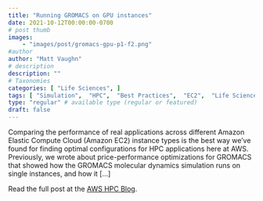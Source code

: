 ```yaml
---
title: "Running GROMACS on GPU instances"
date: 2021-10-12T00:00:00-0700
# post thumb
images:
    - "images/post/gromacs-gpu-p1-f2.png"
#author
author: "Matt Vaughn"
# description
description: ""
# Taxonomies
categories: [ "Life Sciences", ]
tags: [ "Simulation",  "HPC",  "Best Practices",  "EC2",  "Life Sciences",  "hpcblog", ]
type: "regular" # available type (regular or featured)
draft: false
---
```


Comparing the performance of real applications across different Amazon Elastic Compute Cloud (Amazon EC2) instance types is the best way we’ve found for finding optimal configurations for HPC applications here at AWS. Previously, we wrote about price-performance optimizations for GROMACS that showed how the GROMACS molecular dynamics simulation runs on single instances, and how it […]

Read the full post at the [AWS HPC Blog](https://aws.amazon.com/blogs/hpc/running-gromacs-on-gpu-instances/).
